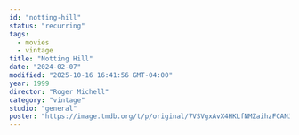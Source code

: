 ```yaml
---
id: "notting-hill"
status: "recurring"
tags:
  - movies
  - vintage
title: "Notting Hill"
date: "2024-02-07"
modified: "2025-10-16 16:41:56 GMT-04:00"
year: 1999
director: "Roger Michell"
category: "vintage"
studio: "general"
poster: "https://image.tmdb.org/t/p/original/7VSVgxAvX4HKLfNMZaihzFCANJH.jpg"
---
```

